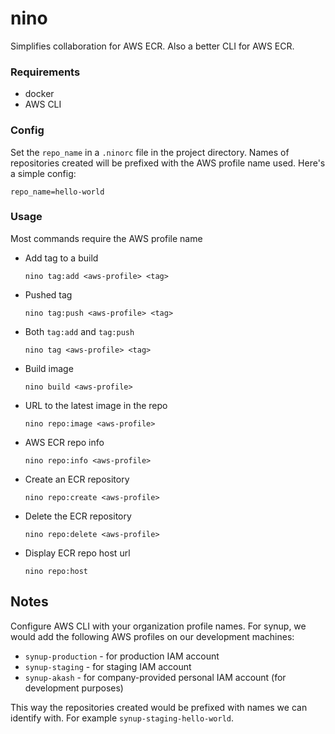 # nino

Simplifies collaboration for AWS ECR. Also a better CLI for AWS ECR.

### Requirements

* docker
* AWS CLI

### Config

Set the `repo_name` in a `.ninorc` file in the project directory. Names of repositories created will be prefixed with the AWS profile name used. Here's a simple config:

```
repo_name=hello-world
```

### Usage

Most commands require the AWS profile name

* Add tag to a build
  ```
  nino tag:add <aws-profile> <tag>
  ```

* Pushed tag
  ```
  nino tag:push <aws-profile> <tag>
  ```

* Both `tag:add` and `tag:push`
  ```
  nino tag <aws-profile> <tag>
  ```

* Build image
  ```
  nino build <aws-profile>
  ```

* URL to the latest image in the repo
  ```
  nino repo:image <aws-profile>
  ```

* AWS ECR repo info
  ```
  nino repo:info <aws-profile>
  ```

* Create an ECR repository
  ```
  nino repo:create <aws-profile>
  ```

* Delete the ECR repository
  ```
  nino repo:delete <aws-profile>
  ```

* Display ECR repo host url
  ```
  nino repo:host
  ```


## Notes

Configure AWS CLI with your organization profile names. For synup, we would add the following AWS profiles on our development machines:

* `synup-production` - for production IAM account
* `synup-staging` - for staging IAM account
* `synup-akash` - for company-provided personal IAM account (for development purposes)

This way the repositories created would be prefixed with names we can identify with. For example `synup-staging-hello-world`.
